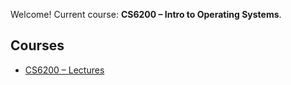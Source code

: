 Welcome! Current course: **CS6200 – Intro to Operating Systems**.

## Courses
- [CS6200 – Lectures](cs6200-operating-systems/lectures.md)
